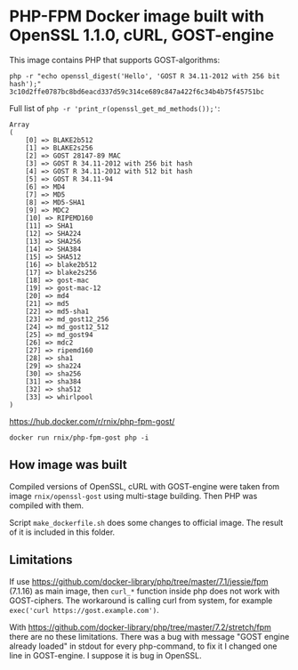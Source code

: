 # PHP-FPM Docker image built with OpenSSL 1.1.0, cURL, GOST-engine

This image contains PHP that supports GOST-algorithms:
```
php -r "echo openssl_digest('Hello', 'GOST R 34.11-2012 with 256 bit hash');"
3c10d2ffe0787bc8bd6eacd337d59c314ce689c847a422f6c34b4b75f45751bc

```

Full list of `php -r 'print_r(openssl_get_md_methods());'`:
```
Array
(
    [0] => BLAKE2b512
    [1] => BLAKE2s256
    [2] => GOST 28147-89 MAC
    [3] => GOST R 34.11-2012 with 256 bit hash
    [4] => GOST R 34.11-2012 with 512 bit hash
    [5] => GOST R 34.11-94
    [6] => MD4
    [7] => MD5
    [8] => MD5-SHA1
    [9] => MDC2
    [10] => RIPEMD160
    [11] => SHA1
    [12] => SHA224
    [13] => SHA256
    [14] => SHA384
    [15] => SHA512
    [16] => blake2b512
    [17] => blake2s256
    [18] => gost-mac
    [19] => gost-mac-12
    [20] => md4
    [21] => md5
    [22] => md5-sha1
    [23] => md_gost12_256
    [24] => md_gost12_512
    [25] => md_gost94
    [26] => mdc2
    [27] => ripemd160
    [28] => sha1
    [29] => sha224
    [30] => sha256
    [31] => sha384
    [32] => sha512
    [33] => whirlpool
)
```

https://hub.docker.com/r/rnix/php-fpm-gost/

`docker run rnix/php-fpm-gost php -i`

## How image was built

Compiled versions of OpenSSL, cURL with GOST-engine were taken from image `rnix/openssl-gost`
using multi-stage building. Then PHP was compiled with them.

Script `make_dockerfile.sh` does some changes to official image.
The result of it is included in this folder.

## Limitations

If use https://github.com/docker-library/php/tree/master/7.1/jessie/fpm (7.1.16) as main image, then 
`curl_*` function inside php does not work with GOST-ciphers.
The workaround is calling curl from system, for example `exec('curl https://gost.example.com')`.

With https://github.com/docker-library/php/tree/master/7.2/stretch/fpm there are no these limitations.
There was a bug with message "GOST engine already loaded" in stdout for every php-command, 
to fix it I changed one line in GOST-engine. I suppose it is bug in OpenSSL.
